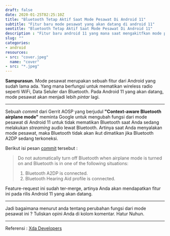 ```yaml
---
draft: false
date: 2020-01-25T02:25:10Z
title: "Bluetooth Tetap Aktif Saat Mode Pesawat Di Android 11"
subtitle: "Fitur baru mode pesawat yang akan datang di android 11"
seotitle: "Bluetooth Tetap Aktif Saat Mode Pesawat Di Android 11"
description : "Fitur baru android 11 yang mana saat mengakitfkan mode pesawat, bluetooth tidak ikut mati."
slug: ""
categories:
- android
resources:
- src: "cover.jpeg"
  name: "cover"
- src: "*.jpeg"
---
```


**Sampurasun**. Mode pesawat merupakan sebuah fitur dari Android yang sudah lama ada. Yang mana berfungsi untuk
mematikan wireless radio seperti WiFi, Data Seluler dan Bluetooth. Pada Android 11 yang akan datang, mode pesawat
akan menjadi lebih _pintar_ lagi.

***

Sebuah _commit_ dari Gerrit AOSP yang berjudul **"Context-aware Bluetooth airplane mode"** meminta Google untuk
mengubah fungsi dari mode pesawat di Android 11 untuk tidak mematikan Bluetooth saat Anda sedang melakukan
_streaming_ audio lewat Bluetooth. Artinya saat Anda menyalakan mode pesawat, maka Bluetooth tidak akan ikut
dimatikan jika Bluetooth A2DP sedang terkoneksi.


Berikut isi pesan [commit](https://android-review.googlesource.com/c/platform/frameworks/base/+/1179105) tersebut :

> Do not automatically turn off Bluetooth when airplane mode is turned on and Bluetooth is in one of the following
situations:
>1. Bluetooth A2DP is connected.
>2. Bluetooth Hearing Aid profile is connected.

Feature-request ini sudah ter-merge, artinya Anda akan mendapatkan fitur ini pada rilis Android 11 yang akan datang.

***

Jadi bagaimana menurut anda tentang perubahan fungsi dari mode pesawat ini ? Tuliskan opini Anda di kolom
komentar. Hatur Nuhun.

***

Referensi : [Xda
Developers](https://www.xda-developers.com/airplane-mode-stop-shutting-down-bluetooth-audio-android-11-r/?fbclid=IwAR2ZxuDQCzI3jhViuyRlSnlq8EP7uTSLWHMf1NBfnX5tfZClevy7s-iJ6uk)
